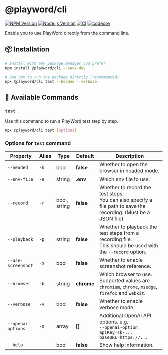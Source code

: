 # @playword/cli

[![NPM Version](https://img.shields.io/npm/v/@playword/cli)](https://www.npmjs.com/package/@playword/cli)
[![Node.js Version](https://img.shields.io/badge/node-%3E%3D18-yellow)](https://nodejs.org/en/download/package-manager)
[![CI](https://github.com/Foreverskyin0216/playword/actions/workflows/ci.yml/badge.svg)](https://github.com/Foreverskyin0216/playword/actions/workflows/ci.yml)
[![codecov](https://codecov.io/gh/Foreverskyin0216/playword/graph/badge.svg?token=8VO1EFXKDI)](https://codecov.io/gh/Foreverskyin0216/playword)

Enable you to use PlayWord directly from the command line.

## 📦 Installation

```bash
# Install with any package manager you prefer
npm install @playword/cli --save-dev

# Use npx to run the package directly (recommended)
npx @playword/cli test --headed --verbose
```

## 📖 Available Commands

### `test`

Use this command to run a PlayWord test step by step.

```bash
npx @playword/cli test [options]
```

### Options for `test` command

| Property           | Alias | Type           | Default    | Description                                                                                                        |
| ------------------ | ----- | -------------- | ---------- | ------------------------------------------------------------------------------------------------------------------ |
| `--headed`         | `-h`  | bool           | **false**  | Whether to open the browser in headed mode.                                                                        |
| `--env-file`       | `-e`  | string         | **.env**   | Which env file to use.                                                                                             |
| `--record`         | `-r`  | bool, string   | **false**  | Whether to record the test steps.<br>You can also specify a file path to save the recording. (Must be a JSON file) |
| `--playback`       | `-p`  | string         | **false**  | Whether to playback the test steps from a recording file.<br>This should be used with the `--record` option.       |
| `--use-screenshot` | `-s`  | bool           | **false**  | Whether to enable screenshot reference.                                                                            |
| `--browser`        | `-b`  | string         | **chrome** | Which browser to use. Supported values are `chromium`, `chrome`, `msedge`, `firefox` and `webkit`.                 |
| `--verbose`        | `-v`  | bool           | **false**  | Whether to enable verbose mode.                                                                                    |
| `--openai-options` | `-o`  | array          | **[]**     | Additional OpenAI API options. e.g.<br>`--openai-option apiKey=sk-... baseURL=https://...`                         |
| `--help`           |       | bool           | **false**  | Show help information.                                                                                             |

